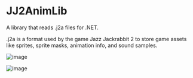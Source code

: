# JJ2AnimLib
A library that reads .j2a files for .NET.

.j2a is a format used by the game Jazz Jackrabbit 2 to store game assets like sprites, sprite masks, animation info, and sound samples.

![image](https://user-images.githubusercontent.com/88726201/192092019-62822451-1b05-4e24-ae5b-f3901ca865d5.png)

![image](https://user-images.githubusercontent.com/88726201/192091905-ede21f9b-78b0-46f3-8a61-90620fedca05.png)
